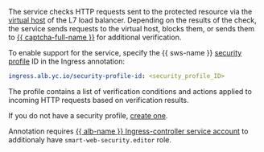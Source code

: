 The service checks HTTP requests sent to the protected resource via the [virtual host](../../../application-load-balancer/concepts/http-router.md#virtual-host) of the L7 load balancer. Depending on the results of the check, the service sends requests to the virtual host, blocks them, or sends them to [{{ captcha-full-name }}](../../../smartcaptcha/index.yaml) for additional verification.

To enable support for the service, specify the {{ sws-name }} [security profile](../../../smartwebsecurity/concepts/profiles.md) ID in the Ingress annotation:

```yaml
ingress.alb.yc.io/security-profile-id: <security_profile_ID>
```

The profile contains a list of verification conditions and actions applied to incoming HTTP requests based on verification results.

If you do not have a security profile, [create one](../../../smartwebsecurity/operations/profile-create.md).

Annotation requires [{{ alb-name }} Ingress-controller service account](../../../application-load-balancer/tools/k8s-ingress-controller/service-account.md) to additionaly have `smart-web-security.editor` role.
